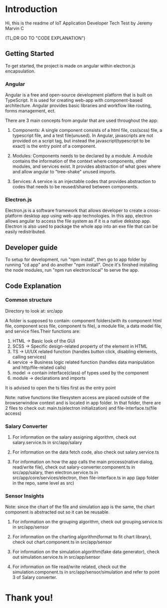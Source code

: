 # Introduction

Hi, this is the readme of IoT Application Developer Tech Test by Jeremy Marvin C

(TL;DR GO TO "CODE EXPLANATION")

## Getting Started

To get started, the project is made on angular within electron.js encapsulation.

### Angular

Angular is a free and open-source development platform that is built on TypeScript. It is used for creating web-app with component-based architecture. Angular provides basic libraries and workflow like routing, forms management, ect. 

There are 3 main concepts from angular that are used throughout the app:
1. Components:
A single component consists of a html file, css(scss) file, a typescript file, and a test file(unused). 
In Angular, javascripts are not provided on a script tag, but instead the javascript(typescript to be exact) is the entry point of a component.

2. Modules:
Components needs to be declared by a module. A module contains the information of the context where components, other modules, and services exist. It provides abstraction of what goes where and allow angular to "tree-shake" unused imports.

3. Services: 
A service is an injectable codes that provides abstraction to codes that needs to be reused/shared between components.

### Electron.js

Electron.js is a software framework that allows developer to create a cross-platform desktop app using web-app technologies. In this app, electron allows angular to access the file system as if it is a native dekstop app.
Electron is also used to package the whole app into an exe file that can be easily redistributed.

## Developer guide

To setup for development, run "npm install", then go to app folder by running "cd app" and do another "npm install".
Once it's finished installing the node modules, run "npm run electron:local" to serve the app.

## Code Explanation

### Common structure

Directory to look at: src/app

A folder is supposed to contain: component folders(with its component html file, component scss file, component ts file), a module file, a data model file, and service files.Their functions are:
1. HTML -> Basic look of the GUI
2. SCSS -> Specific design-related property of the element in HTML
3. TS -> UI/UX related function (handles button click, disabling elements, calling services)
4. service -> Business logic related function (handles data manipulation and http/file-related calls)
5. model -> contain interface(class) of types used by the component
6. module -> declarations and imports

It is advised to open the ts files first as the entry point

Note: native functions like filesystem access are placed outside of the browserwindow context and is located in app folder. In that folder, there are 2 files to check out: main.ts(electron initialization) and file-interface.ts(file access)

### Salary Converter

1. For information on the salary assigning algorithm, check out salary.service.ts in src/app/salary

2. For information on the data fetch code, also check out salary.service.ts

3. For information on how the app calls the main process(native dialog, read/write file), check out salary-converter.component.ts in src/app/salary, then electron.service.ts in src/app/core/services/electron, then file-interface.ts in app (app folder in the repo, same level as src)

### Sensor Insights

Note: since the chart of the file and simulation app is the same, the chart component is abstracted out so it can be reusable.

1. For information on the grouping algorithm, check out grouping.service.ts in src/app/sensor

2. For information on the charting algorithm(format to fit chart library), check out chart.component.ts in src/app/sensor

3. For information on the simulation algorithm(fake data generator), check out simulation.service.ts in src/app/sensor

4. For information on file read/write related, check out the simulation.component.ts in src/app/sensor/simulation and refer to point 3 of Salary converter.


# Thank you!
